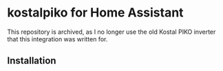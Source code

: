 # kostalpiko for Home Assistant
This repository is archived, as I no longer use the old Kostal PIKO inverter that this integration was written for.

## Installation
